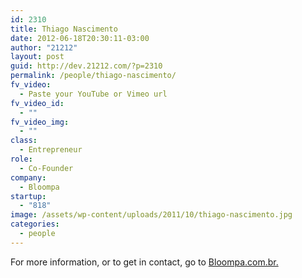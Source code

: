 ```yaml
---
id: 2310
title: Thiago Nascimento
date: 2012-06-18T20:30:11-03:00
author: "21212"
layout: post
guid: http://dev.21212.com/?p=2310
permalink: /people/thiago-nascimento/
fv_video:
  - Paste your YouTube or Vimeo url
fv_video_id:
  - ""
fv_video_img:
  - ""
class:
  - Entrepreneur
role:
  - Co-Founder
company:
  - Bloompa
startup:
  - "818"
image: /assets/wp-content/uploads/2011/10/thiago-nascimento.jpg
categories:
  - people
---
```

For more information, or to get in contact, go to <a href="http://www.bloompa.com.br." target="_blank">Bloompa.com.br.</a>